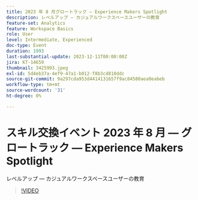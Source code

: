 ```yaml
---
title: 2023 年 8 月グロートラック — Experience Makers Spotlight
description: レベルアップ — カジュアルワークスペースユーザーの教育
feature-set: Analytics
feature: Workspace Basics
role: User
level: Intermediate, Experienced
doc-type: Event
duration: 1993
last-substantial-update: 2023-12-11T00:00:00Z
jira: KT-14659
thumbnail: 3425993.jpeg
exl-id: 5d4eb37a-4ef9-47a1-b012-f8b3cd810ddc
source-git-commit: 9a297cda953d4414131657f9ac84580aea0eabeb
workflow-type: tm+mt
source-wordcount: '31'
ht-degree: 0%

---
```


# スキル交換イベント 2023 年 8 月 — グロートラック — Experience Makers Spotlight

レベルアップ — カジュアルワークスペースユーザーの教育

>[!VIDEO](https://video.tv.adobe.com/v/3425993/?learn=on)
